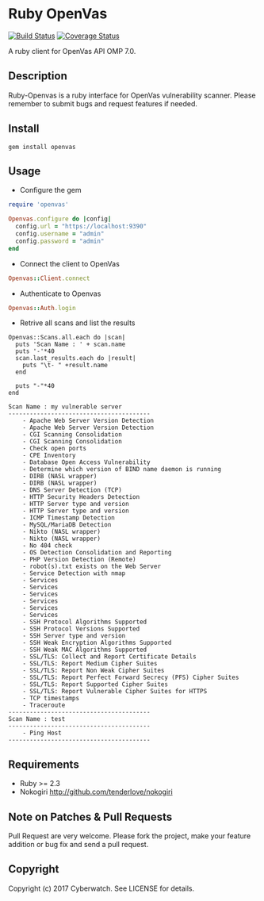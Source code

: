 # Ruby OpenVas

[![Build Status](https://travis-ci.org/Cyberwatch/ruby-openvas.svg?branch=master)](https://travis-ci.org/Cyberwatch/ruby-openvas)
[![Coverage Status](https://coveralls.io/repos/github/Cyberwatch/ruby-openvas/badge.svg?branch=master)](https://coveralls.io/github/Cyberwatch/ruby-openvas?branch=master)

A ruby client for OpenVas API OMP 7.0.

## Description

Ruby-Openvas is a ruby interface for OpenVas vulnerability scanner.
Please remember to submit bugs and request features if needed.

## Install

```
gem install openvas
```

## Usage

- Configure the gem

```ruby
require 'openvas'

Openvas.configure do |config|
  config.url = "https://localhost:9390"
  config.username = "admin"
  config.password = "admin"
end
```

- Connect the client to OpenVas

```ruby
Openvas::Client.connect
```

- Authenticate to Openvas

```ruby
Openvas::Auth.login
```

- Retrive all scans and list the results

```
Openvas::Scans.all.each do |scan|
  puts 'Scan Name : ' + scan.name
  puts '-'*40
  scan.last_results.each do |result|
    puts "\t- " +result.name
  end

  puts "-"*40
end
```

```
Scan Name : my vulnerable server
----------------------------------------
	- Apache Web Server Version Detection
	- Apache Web Server Version Detection
	- CGI Scanning Consolidation
	- CGI Scanning Consolidation
	- Check open ports
	- CPE Inventory
	- Database Open Access Vulnerability
	- Determine which version of BIND name daemon is running
	- DIRB (NASL wrapper)
	- DIRB (NASL wrapper)
	- DNS Server Detection (TCP)
	- HTTP Security Headers Detection
	- HTTP Server type and version
	- HTTP Server type and version
	- ICMP Timestamp Detection
	- MySQL/MariaDB Detection
	- Nikto (NASL wrapper)
	- Nikto (NASL wrapper)
	- No 404 check
	- OS Detection Consolidation and Reporting
	- PHP Version Detection (Remote)
	- robot(s).txt exists on the Web Server
	- Service Detection with nmap
	- Services
	- Services
	- Services
	- Services
	- Services
	- Services
	- SSH Protocol Algorithms Supported
	- SSH Protocol Versions Supported
	- SSH Server type and version
	- SSH Weak Encryption Algorithms Supported
	- SSH Weak MAC Algorithms Supported
	- SSL/TLS: Collect and Report Certificate Details
	- SSL/TLS: Report Medium Cipher Suites
	- SSL/TLS: Report Non Weak Cipher Suites
	- SSL/TLS: Report Perfect Forward Secrecy (PFS) Cipher Suites
	- SSL/TLS: Report Supported Cipher Suites
	- SSL/TLS: Report Vulnerable Cipher Suites for HTTPS
	- TCP timestamps
	- Traceroute
----------------------------------------
Scan Name : test
----------------------------------------
	- Ping Host
----------------------------------------
```

## Requirements

- Ruby >= 2.3
- Nokogiri http://github.com/tenderlove/nokogiri

## Note on Patches & Pull Requests

Pull Request are very welcome. Please fork the project, make your feature addition or bug fix
and send a pull request.

## Copyright

Copyright (c) 2017 Cyberwatch. See LICENSE for details.
